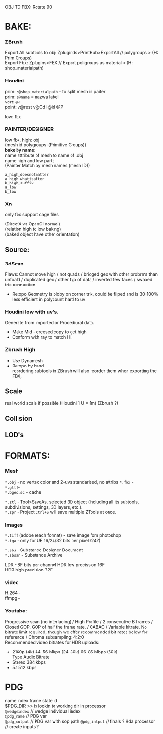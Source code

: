 OBJ TO FBX: Rotate 90



# BAKE:

### ZBrush
Export All subtools to obj: Zpluginds>PrintHub>ExportAll // polygroups > (H: Prim Groups)  
Export Fbx: Zplugins>FBX // Export poligroups as material > (H: shop_materialpath)  

### Houdini
prim: `s@shop_materialpath` - to split mesh in paiter  
prim: `s@name` = nazwa label  
vert: `@N`    
point: v@rest v@Cd i@id @P    

low: fbx

### PAINTER/DESIGNER  
low fbx, high: obj   
(mesh id polygroups-(Primitive Groups))    
**bake by name:**    
name attribute of mesh  to name of .obj    
name high and low parts    
(Painter Match by mesh names (mesh ID))    
```
a_high_doesnotmatter  
a_high_whatisafter   
b_high_suffix 
a_low  
b_low 
``` 



### Xn
only fbx support cage files 

(DirectX vs OpenGl normal)    
(relation high to low baking)  
(baked object have other orientation)   


## Source:  
  
### 3dScan   
Flaws: Cannot move high / not quads / bridged geo with other probrms than unfoald / duplicated geo / other typ of data / inverted few faces / swaped trix connection.   
- Retopo Geometry is bloby on corner trix, could be fliped and is 30-100% less efficient in polycount hard to uv  
  
### Houdini low with uv's.   
Generate from Imported or Procediural data.  
- Make Mid -  creesed copy to get high  
- Conform with ray to match Hi.  
 
### Zbrush High  
- Use Dynamesh  
- Retopo by hand  
reordering subtools in ZBrush will also reorder them when exporting the FBX,

## Scale   
real world scale if possible  (Houdini 1 U = 1m) (Zbrush ?)

## Collision  

## LOD's  


# FORMATS:   
### Mesh  
`*.obj` - no vertex color and 2-uvs standarised, no attribs
`*.fbx` -  
`*.gltf`-   
`*.bgeo.sc` - cache  

`*.ztl` - Tool>SaveAs. selected 3D object (including all its subtools, subdivisions, settings, 3D layers, etc.).  
`*.zpr` - Project `Ctrl+S` will save multiple ZTools at once.  
### Images   
`*.tiff` (adobe reach format) - save image fom photoshop  
`*.tga` - only for UE  16/24/32 bits per pixel (24?)  

`*.sbs` - Substance Designer Document  
`*.sbsar` - Substance Archive  

LDR - 8F  bits per channel
HDR low precission 16F   
HDR high precision 32F  

### video
H.264 -  
ffmpg -  

### Youtube: 
Progressive scan (no interlacing) / High Profile / 2 consecutive B frames /  Closed GOP. GOP of half the frame rate. / CABAC  /  Variable bitrate. No bitrate limit required, though we offer recommended bit rates below for reference /  Chroma subsampling: 4:2:0  
Recommended video bitrates for HDR uploads:
- 2160p (4k)	44-56 Mbps (24-30k)	66-85 Mbps (60k)  
Type	Audio Bitrate  
- Stereo	384 kbps  
- 5.1	512 kbps  

# PDG
name index frame state id   
$PDG_DIR >> is lookin to working dir in processor  
`@wedgeindex` // wedge individual index  
`@pdg_name` // PDG var  
`@pdg_output` // PDG var with sop path 
`@pdg_intput` // finals ?
Hda processor // create inputs ?   
